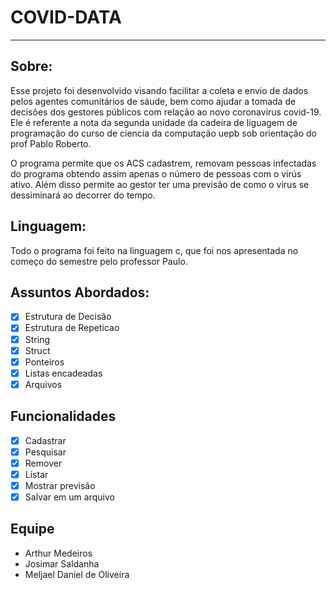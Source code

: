 # COVID-DATA
---
## Sobre:

  Esse projeto foi desenvolvido visando facilitar a coleta e envio de
dados pelos agentes comunitários de sáude, bem como ajudar a tomada de 
decisões dos gestores públicos com relação ao novo coronavirus covid-19. 
Ele é referente a nota da segunda unidade da cadeira de liguagem de
programação do curso de ciencia da computação uepb sob orientação do 
prof Pablo Roberto.

  O programa permite que os ACS cadastrem, removam pessoas infectadas do
programa obtendo assim apenas o número de pessoas com o virús ativo. Além
disso permite ao gestor ter uma previsão de como o virus se dessiminará ao 
decorrer do tempo.

## Linguagem:

  Todo o programa foi feito na linguagem c, que foi nos apresentada no
começo do semestre pelo professor Paulo.

## Assuntos Abordados:

- [x] Estrutura de Decisão
- [x] Estrutura de Repeticao
- [x] String
- [x] Struct
- [x] Ponteiros
- [x] Listas encadeadas
- [x] Arquivos

## Funcionalidades 

- [x] Cadastrar
- [x] Pesquisar
- [x] Remover
- [x] Listar
- [x] Mostrar previsão
- [x] Salvar em um arquivo

## Equipe

* Arthur Medeiros
* Josimar Saldanha
* Meljael Daniel de Oliveira

